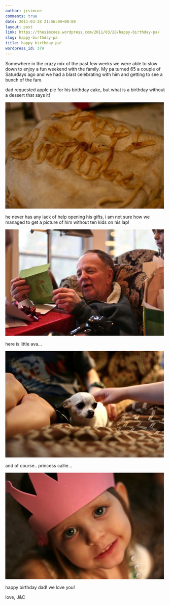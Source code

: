 ```yaml
---
author: jcsimcoe
comments: true
date: 2011-03-28 21:56:00+00:00
layout: post
link: https://thesimcoes.wordpress.com/2011/03/28/happy-birthday-pa/
slug: happy-birthday-pa
title: happy birthday pa!
wordpress_id: 379
---
```


Somewhere in the crazy mix of the past few weeks we were able to slow down to enjoy a fun weekend with the family. My pa turned 65 a couple of Saturdays ago and we had a blast celebrating with him and getting to see a bunch of the fam.




dad requested apple pie for his birthday cake, but what is a birthday without a dessert that says it!




![](/public/assets/tumblr_lisffoxnTC1qb8l8q.jpg)




he never has any lack of help opening his gifts, i am not sure how we managed to get a picture of him without ten kids on his lap!  




![](/public/assets/tumblr_lisfhbybDO1qb8l8q.jpg)




here is little ava…




![](/public/assets/tumblr_lisflsls0l1qb8l8q.jpg)




and of course.. princess callie…




![](/public/assets/tumblr_lisfm67pJT1qb8l8q.jpg)




happy birthday dad! we love you!




love, J&C
